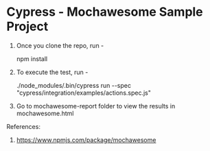 # Cypress - Mochawesome Sample Project

1. Once you clone the repo, run -

   npm install

2. To execute the test, run -

   ./node_modules/.bin/cypress run --spec "cypress/integration/examples/actions.spec.js"
 
3. Go to mochawesome-report folder to view the results in mochawesome.html

References:

1. https://www.npmjs.com/package/mochawesome
